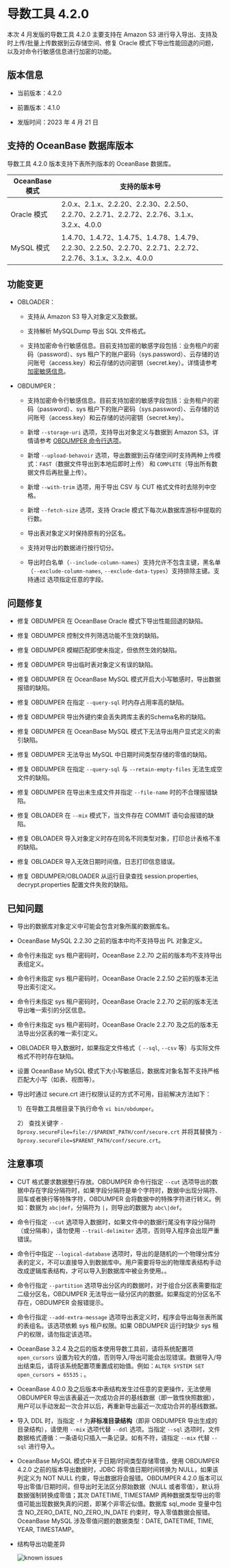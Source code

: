# 导数工具 4.2.0 

本次 4 月发版的导数工具 4.2.0 主要支持在 Amazon S3 进行导入导出、支持及时上传/批量上传数据到云存储空间、修复 Oracle 模式下导出性能回退的问题，以及对命令行敏感信息进行加密的功能。

## 版本信息

* 当前版本：4.2.0

* 前置版本：4.1.0

* 发版时间：2023 年 4 月 21 日

## 支持的 OceanBase 数据库版本

导数工具 4.2.0 版本支持下表所列版本的 OceanBase 数据库。


| OceanBase 模式|支持的版本号|
|-------------------------|--------------------------------------------------------------------------------------------------------|
| Oracle 模式 | 2.0.x、2.1.x、2.2.20、2.2.30、2.2.50、2.2.70、2.2.71、2.2.72、2.2.76、3.1.x、3.2.x、4.0.0                   |
| MySQL 模式  | 1.4.70、1.4.72、1.4.75、1.4.78、1.4.79、2.2.30、2.2.50、2.2.70、2.2.71、2.2.72、2.2.76、3.1.x、3.2.x、4.0.0 |



## 功能变更  

* OBLOADER：

  * 支持从 Amazon S3 导入对象定义及数据。

  * 支持解析 MySQLDump 导出 SQL 文件格式。

  * 支持加密命令行敏感信息。目前支持加密的敏感字段包括：业务租户的密码（password）、sys 租户下的账户密码（sys.password）、云存储的访问账号（access.key）和云存储的访问密钥（secret.key）。详情请参考 [加密敏感信息](../../../5.OBLOADER/5.obloader-encryption.md)。


* OBDUMPER：
  
  * 支持加密命令行敏感信息。目前支持加密的敏感字段包括：业务租户的密码（password）、sys 租户下的账户密码（sys.password）、云存储的访问账号（access.key）和云存储的访问密钥（secret.key）。
  
  * 新增 `--storage-uri` 选项，支持导出对象定义与数据到 Amazon S3。详情请参考 [OBDUMPER 命令行选项](../../../6.OBDUMPER/2.obdumper-command-line-options.md)。

  * 新增 `--upload-behavoir` 选项，导出数据到云存储空间时支持两种上传模式：`FAST`（数据文件导出到本地后即时上传） 和 `COMPLETE`（导出所有数据文件后再批量上传）。

  * 新增 `--with-trim` 选项，用于导出 CSV 与 CUT 格式文件时去除列中空格。

  * 新增 `--fetch-size` 选项，支持 Oracle 模式下每次从数据库游标中提取的行数。

  * 导出表对象定义时保持原有的分区名。

  * 支持对导出的数据进行按行切分。

  * 导出时白名单（`--include-column-names`）支持允许不包含主键，黑名单（`--exclude-column-names`, `--exclude-data-types`）支持排除主键。支持通过  选项指定任意的字段。
  


## 问题修复

* 修复 OBDUMPER 在 OceanBase Oracle 模式下导出性能回退的缺陷。

* 修复 OBDUMPER 控制文件列筛选功能不生效的缺陷。

* 修复 OBDUMPER 模糊匹配即使未指定，但依然生效的缺陷。

* 修复 OBDUMPER 导出临时表对象定义有误的缺陷。

* 修复 OBDUMPER 在 OceanBase MySQL 模式开启大小写敏感时，导出数据报错的缺陷。

* 修复 OBDUMPER 在指定 `--query-sql` 时内存占用率高的缺陷。

* 修复 OBDUMPER 导出外键约束会丢失跨库主表的Schema名称的缺陷。

* 修复 OBDUMPER 在 OceanBase MySQL 模式下无法导出用户显式定义的索引缺陷。

* 修复 OBDUMPER 无法导出 MySQL 中日期时间类型存储的零值的缺陷。

* 修复 OBDUMPER 在指定 `--query-sql` 与 `--retain-empty-files` 无法生成空文件的缺陷。

* 修复 OBDUMPER 在导出未生成文件并指定 `--file-name` 时的不合理报错缺陷。

* 修复 OBLOADER 在 `--mix` 模式下，当文件存在 COMMIT 语句会报错的缺陷。

* 修复 OBLOADER 导入对象定义时存在同名不同类型对象，打印总计表格不准的缺陷。

* 修复 OBLOADER 导入无效日期时间值，日志打印信息错误。

* 修复 OBDUMPER/OBLOADER 从运行目录查找 session.properties, decrypt.properties 配置文件失败的缺陷。

## 已知问题

* 导出的数据库对象定义中可能会包含对象所属的数据库名。

* OceanBase MySQL 2.2.30 之前的版本中均不支持导出 PL 对象定义。

* 命令行未指定 sys 租户密码时，OceanBase 2.2.70 之前的版本均不支持导出表组定义。

* 命令行未指定 sys 租户密码时，OceanBase Oracle 2.2.50 之前的版本无法导出索引定义。

* 命令行未指定 sys 租户密码时，OceanBase Oracle  2.2.70 之前的版本无法导出唯一索引的分区信息。

* 命令行未指定 sys 租户密码时，OceanBase Oracle 2.2.70 及之后的版本无法导出分区表的唯一索引定义。

* OBLOADER 导入数据时，如果指定文件格式（ `--sql`, `--csv` 等）与实际文件格式不符时存在缺陷。

* 设置 OceanBase MySQL 模式下大小写敏感后，数据库对象名暂不支持严格匹配大小写（如表、视图等）。

* 导出时通过 secure.crt 进行权限认证的方式不可用，目前解决方法如下：
  
  1）在导数工具根目录下执行命令 `vi bin/obdumper`。

  2） 查找关键字 `-Dproxy.secureFile=file://$PARENT_PATH/conf/secure.crt` 并将其替换为 `-Dproxy.secureFile=$PARENT_PATH/conf/secure.crt`。



## 注意事项

* CUT 格式要求数据整行存放。OBDUMPER 命令行指定 `--cut` 选项导出的数据中存在字段分隔符时，如果字段分隔符是单个字符时，数据中出现分隔符、回车或者换行等特殊字符，OBDUMPER 会将数据中的特殊字符进行转义。例如：数据为 `abc|def`，分隔符为 `|`，则导出的数据为 `abc\|def`。

* 命令行指定 `--cut` 选项导入数据时，如果文件中的数据行尾没有字段分隔符（或分隔串），请勿使用 `--trail-delimiter` 选项，否则导入程序会出现严重错误。

* 命令行中指定 `--logical-database` 选项时，导出的是随机的一个物理分库分表的定义，不可以直接导入到数据库中。用户需要将导出的物理库表结构手动改成逻辑库表结构，才可以导入到数据库中被业务使用。。

* 命令行指定 `--partition` 选项导出分区内的数据时，对于组合分区表需要指定二级分区名，OBDUMPER 无法导出一级分区内的数据。如果指定的分区名不存在，OBDUMPER 会报错提示。

* 命令行指定 `--add-extra-message` 选项导出表定义时，程序会导出每张表所属的表组名。该选项依赖 sys 租户权限。如果 OBDUMPER 运行时缺少 sys 租户的权限，请勿指定该选项。

* OceanBase 3.2.4 及之后的版本使用导数工具前，请将系统配置项 `open_cursors` 设置为较大的值，否则导入/导出可能会出现错误。数据导入/导出结束后，请将该系统配置项重置成初始值。例如：`ALTER SYSTEM SET open_cursors = 65535；`。

* OceanBase 4.0.0 及之后版本中表结构发生过任意的变更操作，无法使用 OBDUMPER 导出该表最近一次成功合并的基线数据（即一致性快照数据），用户可以手动发起一次合并以后，再重新导出最近一次成功合并的基线数据。

* 导入 DDL 时，当指定 `-f` 为**非标准目录结构**（即非 OBDUMPER 导出生成的目录结构），请使用 `--mix` 选项代替 `--ddl` 选项。当指定 `--sql` 选项时，文件数据格式遵循：一条语句只插入一条记录。如有不符，请指定 `--mix` 代替 `--sql` 进行导入。

* OceanBase MySQL 模式中关于日期/时间类型存储零值，使用 OBDUMPER 4.2.0 之前的版本导出数据时，JDBC 将零值日期时间转换为 NULL，如果该列定义为 NOT NULL 约束，导出数据将会报错。OBDUMPER 4.2.0 版本可以导出零值/日期时间，但导出时无法区分原始数据（NULL 或者零值），默认将数据强制转换成零值；其次 DATETIME, TIMESTAMP 两种数据类型导出的零值可能出现数据失真的问题，即某个非零近似值。数据库 sql_mode 变量中包含 NO_ZERO_DATE, NO_ZERO_IN_DATE 约束时，导入零值数据会报错。OceanBase MySQL 涉及零值问题的数据类型：DATE, DATETIME, TIME, YEAR, TIMESTAMP。

* 结构导出功能差异
  
  ![known issues](https://obbusiness-private.oss-cn-shanghai.aliyuncs.com/doc/img/obloaderobdumper/420/known%20issues.png)
  
